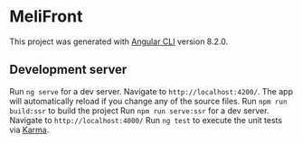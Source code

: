 # MeliFront

This project was generated with [Angular CLI](https://github.com/angular/angular-cli) version 8.2.0.

## Development server

Run `ng serve` for a dev server. Navigate to `http://localhost:4200/`. The app will automatically reload if you change any of the source files.
Run `npm run build:ssr` to build the project
Run `npm run serve:ssr` for a dev server. Navigate to `http://localhost:4000/`
Run `ng test` to execute the unit tests via [Karma](https://karma-runner.github.io).
